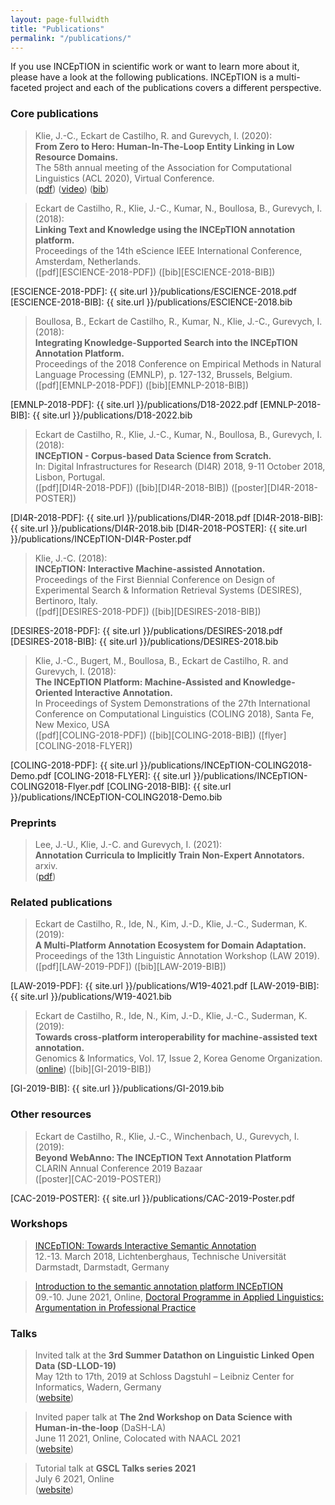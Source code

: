 ```yaml
---
layout: page-fullwidth
title: "Publications"
permalink: "/publications/"
---
```


If you use INCEpTION in scientific work or want to learn more about it, please have a look at the following publications. INCEpTION is a multi-faceted project and each of the publications covers a different perspective.

### Core publications

> Klie, J.-C., Eckart de Castilho, R. and Gurevych, I. (2020): <br/>
**From Zero to Hero: Human-In-The-Loop Entity Linking in Low Resource Domains.** <br/>
The 58th annual meeting of the Association for Computational Linguistics (ACL 2020), Virtual Conference.<br/>
([pdf][ACL-2020-PDF]) ([video][ACL-2020-VIDEO]) ([bib][ACL-2020-BIB]) 

[ACL-2020-PDF]: https://www.aclweb.org/anthology/2020.acl-main.624.pdf
[ACL-2020-VIDEO]: https://slideslive.com/38929059/from-zero-to-hero-humanintheloop-entity-linking-in-low-resource-domains
[ACL-2020-BIB]: https://www.aclweb.org/anthology/2020.acl-main.624.bib

> Eckart de Castilho, R., Klie, J.-C., Kumar, N., Boullosa, B., Gurevych, I. (2018): <br/> 
**Linking Text and Knowledge using the INCEpTION annotation platform.** <br/> 
Proceedings of the 14th eScience IEEE International Conference, Amsterdam, Netherlands. <br/>
([pdf][ESCIENCE-2018-PDF]) ([bib][ESCIENCE-2018-BIB])

[ESCIENCE-2018-PDF]: {{ site.url }}/publications/ESCIENCE-2018.pdf
[ESCIENCE-2018-BIB]: {{ site.url }}/publications/ESCIENCE-2018.bib


> Boullosa, B., Eckart de Castilho, R., Kumar, N.,  Klie, J.-C., Gurevych, I. (2018): <br/> 
**Integrating Knowledge-Supported Search into the INCEpTION Annotation Platform.** <br/> 
Proceedings of the 2018 Conference on Empirical Methods in Natural Language Processing (EMNLP), p. 127-132, Brussels, Belgium. <br/>
([pdf][EMNLP-2018-PDF]) ([bib][EMNLP-2018-BIB])

[EMNLP-2018-PDF]: {{ site.url }}/publications/D18-2022.pdf
[EMNLP-2018-BIB]: {{ site.url }}/publications/D18-2022.bib


> Eckart de Castilho, R., Klie, J.-C., Kumar, N., Boullosa, B., Gurevych, I. (2018): <br/>
**INCEpTION - Corpus-based Data Science from Scratch.** <br/>
In: Digital Infrastructures for Research (DI4R) 2018, 9-11 October 2018, Lisbon, Portugal. <br/>
([pdf][DI4R-2018-PDF]) ([bib][DI4R-2018-BIB]) ([poster][DI4R-2018-POSTER])

[DI4R-2018-PDF]: {{ site.url }}/publications/DI4R-2018.pdf
[DI4R-2018-BIB]: {{ site.url }}/publications/DI4R-2018.bib
[DI4R-2018-POSTER]: {{ site.url }}/publications/INCEpTION-DI4R-Poster.pdf


> Klie, J.-C. (2018): <br/>
**INCEpTION: Interactive Machine-assisted Annotation.** <br/>
Proceedings of the First Biennial Conference on Design of Experimental Search & Information Retrieval Systems (DESIRES), Bertinoro, Italy. <br/>
([pdf][DESIRES-2018-PDF]) ([bib][DESIRES-2018-BIB])

[DESIRES-2018-PDF]: {{ site.url }}/publications/DESIRES-2018.pdf
[DESIRES-2018-BIB]: {{ site.url }}/publications/DESIRES-2018.bib


> Klie, J.-C., Bugert, M., Boullosa, B., Eckart de Castilho, R. and Gurevych, I. (2018): <br/>
**The INCEpTION Platform: Machine-Assisted and Knowledge-Oriented Interactive Annotation.** <br/>
In Proceedings of System Demonstrations of the 27th International Conference on Computational Linguistics (COLING 2018), Santa Fe, New Mexico, USA <br/>
([pdf][COLING-2018-PDF]) ([bib][COLING-2018-BIB]) ([flyer][COLING-2018-FLYER])

[COLING-2018-PDF]: {{ site.url }}/publications/INCEpTION-COLING2018-Demo.pdf
[COLING-2018-FLYER]: {{ site.url }}/publications/INCEpTION-COLING2018-Flyer.pdf
[COLING-2018-BIB]: {{ site.url }}/publications/INCEpTION-COLING2018-Demo.bib


### Preprints

> Lee, J.-U., Klie, J.-C. and Gurevych, I. (2021): <br/>
**Annotation Curricula to Implicitly Train Non-Expert Annotators.** <br/>
arxiv. <br/>
([pdf][AC-2021-PDF])

[AC-2021-PDF]: https://arxiv.org/abs/2106.02382


### Related publications

> Eckart de Castilho, R., Ide, N., Kim, J.-D., Klie, J.-C., Suderman, K. (2019): <br/> 
**A Multi-Platform Annotation Ecosystem for Domain Adaptation.** <br/> 
Proceedings of the 13th Linguistic Annotation Workshop (LAW 2019). <br/>
([pdf][LAW-2019-PDF]) ([bib][LAW-2019-BIB])

[LAW-2019-PDF]: {{ site.url }}/publications/W19-4021.pdf
[LAW-2019-BIB]: {{ site.url }}/publications/W19-4021.bib


> Eckart de Castilho, R., Ide, N., Kim, J.-D., Klie, J.-C., Suderman, K. (2019): <br/> 
**Towards cross-platform interoperability for machine-assisted text annotation.** <br/> 
Genomics & Informatics, Vol. 17, Issue 2, Korea Genome Organization. <br/>
([online][GI-2019-PUB]) ([bib][GI-2019-BIB])

[GI-2019-PUB]: https://doi.org/10.5808/GI.2019.17.2.e19
[GI-2019-BIB]: {{ site.url }}/publications/GI-2019.bib


### Other resources

> Eckart de Castilho, R., Klie, J.-C., Winchenbach, U., Gurevych, I. (2019): <br/> 
**Beyond WebAnno: The INCEpTION Text Annotation Platform** <br/> 
CLARIN Annual Conference 2019 Bazaar <br/>
([poster][CAC-2019-POSTER])

[CAC-2019-POSTER]: {{ site.url }}/publications/CAC-2019-Poster.pdf


### Workshops

> [INCEpTION: Towards Interactive Semantic Annotation][FIF-INCEPTION-2018]<br/>
12.-13. March 2018, Lichtenberghaus, Technische Universität Darmstadt, Darmstadt, Germany

[FIF-INCEPTION-2018]: https://www.fif.tu-darmstadt.de/fif_formats_structure/fif_workshops_structure/2018_4/inception/inception.en.jsp

> [Introduction to the semantic annotation platform INCEpTION][ZHAW-INCEPTION]<br/>
09.-10. June 2021, Online, [Doctoral Programme in Applied Linguistics: Argumentation in Professional Practice][PHD-PROGRAMME]

[ZHAW-INCEPTION]: https://www.zhaw.ch/storage/linguistik/studium/doktoratsprogramm/workshop-inception.pdf
[PHD-PROGRAMME]: https://www.zhaw.ch/en/linguistics/study/ma-programme-cooperation/doctoral-programme/

### Talks

> Invited talk at the **3rd Summer Datathon on Linguistic Linked Open Data (SD-LLOD-19)**<br/>
May 12th to 17th, 2019 at Schloss Dagstuhl – Leibniz Center for Informatics, Wadern, Germany <br/>
([website][SD-LLOD-19])

[SD-LLOD-19]: https://datathon2019.linguistic-lod.org

> Invited paper talk at **The 2nd Workshop on Data Science with Human-in-the-loop** (DaSH-LA)<br/>
June 11 2021, Online, Colocated with NAACL 2021 <br/>
([website][DaSH-LA])

[DaSH-LA]: https://sites.google.com/view/dash-la2021

> Tutorial talk at **GSCL Talks series 2021**<br/>
July 6 2021, Online<br/>
([website][GSCL-TUTORIAL-2021])

[GSCL-TUTORIAL-2021]: http://gscl.org/en/events/talks/juli-2021-tutorial-talk
